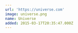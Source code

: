```yaml
---
url: 'https://universe.com'
image: universe.png
name: Universe
added: 2015-03-17T20:35:47.000Z
---
```

